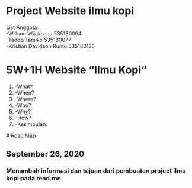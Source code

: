 # Project Website ilmu kopi<br />
List Anggota<br />
-William Wijaksana 535180094<br />
-Taddo Tamiko 535180077<br />
-Kristian Davidson Runtu 535180135<br />

<h1> 5W+1H Website “Ilmu Kopi“</h1>
<ol>
<li>-What?</li>
<li>-When?</li>
<li>-Where?</li>
<li>-Who?</li>
<li>-Why?</li>
<li>-How?</li>
<li>-Kesimpulan:</li>
</ol>
# Road Map

## September 26, 2020 
### Menambah informasi dan tujuan dari pembuatan project ilmu kopi pada read.me
